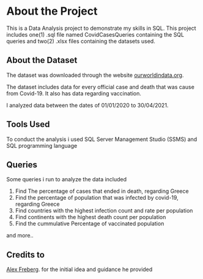 # About the Project

This is a Data Analysis project to demonstrate my skills in SQL. This project includes one(1) .sql file named CovidCasesQueries containing the SQL queries and two(2) .xlsx files containing the datasets used.

## About the Dataset

The dataset was downloaded through the website <a href="https://ourworldindata.org/covid-deaths" target="_blank">ourworldindata.org</a>.

The dataset includes data for every official case and death that was cause from Covid-19. It also has data regarding vaccination.

I analyzed data between the dates of 01/01/2020 to 30/04/2021.

## Tools Used

To conduct the analysis i used SQL Server Management Studio (SSMS) and SQL programming language

## Queries

Some queries i run to analyze the data included

1) Find The percentage of cases that ended in death, regarding Greece
2) Find the percentage of population that was infected by covid-19, regarding Greece
3) Find countries with the highest infection count and rate per population
4) Find continents with the highest death count per population
5) Find the cummulative Percentage of vaccinated population

and more..

## Credits to 
<a href="https://www.linkedin.com/in/alex-freberg/" target="_blank">Alex Freberg</a>. for the initial idea and guidance he provided 

